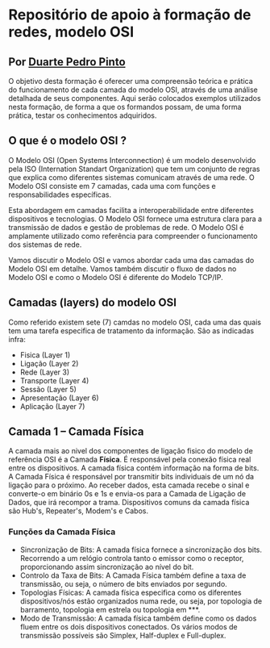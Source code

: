 # Repositório de apoio à formação de redes, modelo OSI
## Por [Duarte Pedro Pinto](https://dpnpinto.github.io)
O objetivo desta formação é oferecer uma compreensão teórica e prática do funcionamento de cada camada do modelo OSI, através de uma análise detalhada de seus componentes.
Aqui serão colocados exemplos utilizados nesta formação, de forma a que os formandos possam, de uma forma prática, testar os conhecimentos adquiridos.
## O que é o modelo OSI ?
O Modelo OSI (Open Systems Interconnection) é um modelo desenvolvido pela ISO (Internation Standart Organization) que tem um conjunto de regras que explica como diferentes sistemas comunicam através de uma rede. O Modelo OSI consiste em 7 camadas, cada uma com funções e responsabilidades específicas.

Esta abordagem em camadas facilita a interoperabilidade entre diferentes dispositivos e tecnologias. O Modelo OSI fornece uma estrutura clara para a transmissão de dados e gestão de problemas de rede. O Modelo OSI é amplamente utilizado como referência para compreender o funcionamento dos sistemas de rede.

Vamos discutir o Modelo OSI e vamos abordar cada uma das camadas do Modelo OSI em detalhe. Vamos também discutir o fluxo de dados no Modelo OSI e como o Modelo OSI é diferente do Modelo TCP/IP.

## Camadas (layers) do modelo OSI
Como referido existem sete (7) camdas no modelo OSI, cada uma das quais tem uma tarefa especifica de tratamento da informação. São as indicadas infra:

- Fisica (Layer 1)
- Ligação (Layer 2)
- Rede (Layer 3)
- Transporte (Layer 4)
- Sessão (Layer 5)
- Apresentação (Layer 6)
- Aplicação (Layer 7)

## Camada 1 – Camada Física

A camada mais ao nivel dos componentes de ligação fisico do modelo de referência OSI é a Camada **Física**. É responsável pela conexão física real entre os dispositivos. A camada física contém informação na forma de bits. A Camada Física é responsável por transmitir bits individuais de um nó da ligação para o próximo. Ao receber dados, esta camada recebe o sinal e converte-o em binário 0s e 1s e envia-os para a Camada de Ligação de Dados, que irá recompor a trama. Dispositivos comuns da camada física são Hub's, Repeater's, Modem's e Cabos.

### Funções da Camada Física

- Sincronização de Bits: A camada física fornece a sincronização dos bits. Recorrendo a um relógio controla tanto o emissor como o receptor, proporcionando assim sincronização ao nível do bit.
- Controlo da Taxa de Bits: A Camada Física também define a taxa de transmissão, ou seja, o número de bits enviados por segundo.
- Topologias Físicas: A camada física especifica como os diferentes dispositivos/nós estão organizados numa rede, ou seja, por topologia de barramento, topologia em estrela ou topologia em ***.
- Modo de Transmissão: A camada física também define como os dados fluem entre os dois dispositivos conectados. Os vários modos de transmissão possíveis são Simplex, Half-duplex e Full-duplex.
